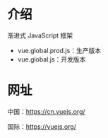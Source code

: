 # 介绍

渐进式 JavaScript 框架

- vue.global.prod.js：生产版本
- vue.global.js：开发版本

# 网址

中国：https://cn.vuejs.org/

国际：https://vuejs.org/
